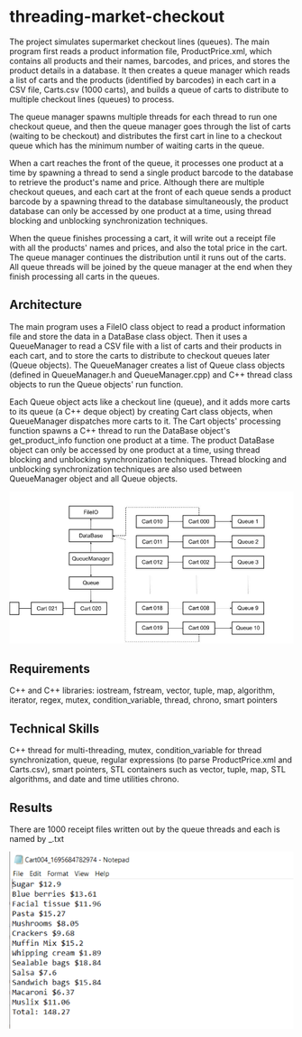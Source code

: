 # threading-market-checkout

The project simulates supermarket checkout lines (queues). The main program first reads a product information file, ProductPrice.xml, which contains all products and their names, barcodes, and prices, and stores the product details in a database. It then creates a queue manager which reads a list of carts and the products (identified by barcodes) in each cart in a CSV file, Carts.csv (1000 carts), and builds a queue of carts to distribute to multiple checkout lines (queues) to process. 

The queue manager spawns multiple threads for each thread to run one checkout queue, and then the queue manager goes through the list of carts (waiting to be checkout) and distributes the first cart in line to a checkout queue which has the minimum number of waiting carts in the queue. 

When a cart reaches the front of the queue, it processes one product at a time by spawning a thread to send a single product barcode to the database to retrieve the product's name and price. Although there are multiple checkout queues, and each cart at the front of each queue sends a product barcode by a spawning thread to the database simultaneously, the product database can only be accessed by one product at a time, using thread blocking and unblocking synchronization techniques. 

When the queue finishes processing a cart, it will write out a receipt file with all the products' names and prices, and also the total price in the cart. The queue manager continues the distribution until it runs out of the carts. All queue threads will be joined by the queue manager at the end when they finish processing all carts in the queues.

## Architecture
The main program uses a FileIO class object to read a product information file and store the data in a DataBase class object. Then it uses a QueueManager to read a CSV file with a list of carts and their products in each cart, and to store the carts to distribute to checkout queues later (Queue objects). The QueueManager creates a list of Queue class objects (defined in QueueManager.h and QueueManager.cpp) and C++ thread class objects to run the Queue objects' run function. 

Each Queue object acts like a checkout line (queue), and it adds more carts to its queue (a C++ deque object) by creating Cart class objects, when QueueManager dispatches more carts to it. The Cart objects' processing function spawns a C++ thread to run the DataBase object's get_product_info function one product at a time. The product DataBase object can only be accessed by one product at a time, using thread blocking and unblocking synchronization techniques.  Thread blocking and unblocking synchronization techniques are also used between QueueManager object and all Queue objects. 

![image](https://github.com/carab9/threading-market-checkout/blob/main/market_checkout.jpg?raw=true)

## Requirements

C++ and C++ libraries: iostream, fstream, vector, tuple, map, algorithm, iterator, regex, mutex, condition_variable, thread, chrono, smart pointers

## Technical Skills

C++ thread for multi-threading, mutex, condition_variable for thread synchronization, queue, regular expressions (to parse ProductPrice.xml and Carts.csv), smart pointers, STL containers such as vector, tuple, map, STL algorithms, and date and time utilities chrono.

## Results

There are 1000 receipt files written out by the queue threads and each is named by <cart name>_<time stamp>.txt

![image](https://github.com/carab9/threading-market-checkout/blob/main/threading_checkout.png?raw=true)

